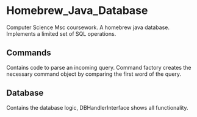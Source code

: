 # Homebrew_Java_Database
Computer Science Msc coursework. A homebrew java database. Implements a limited set of SQL operations.
## Commands
Contains code to parse an incoming query. Command factory creates the necessary command object by comparing the first word of the query. 
## Database
Contains the database logic, DBHandlerInterface shows all functionality.
